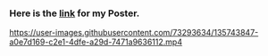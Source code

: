 ### Here is the [link](https://www.canva.com/design/DAEraabVnZk/3-rRMoFL4SfOxmJkd28cng/view?utm_content=DAEraabVnZk&utm_campaign=designshare&utm_medium=link&utm_source=sharebutton) for my Poster.


https://user-images.githubusercontent.com/73293634/135743847-a0e7d169-c2e1-4dfe-a29d-7471a9636112.mp4
